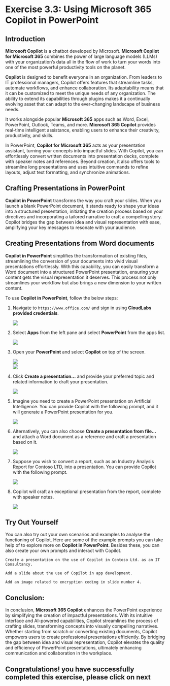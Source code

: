 # Exercise 3.3: Using Microsoft 365 Copilot in PowerPoint

## Introduction

**Microsoft Copilot** is a chatbot developed by Microsoft. **Microsoft Copilot for Microsoft 365** combines the power of large language models (LLMs) with your organization’s data all in the flow of work to turn your words into one of the most powerful productivity tools on the planet.

**Copilot** is designed to benefit everyone in an organization. From leaders to IT professional managers, Copilot offers features that streamline tasks, automate workflows, and enhance collaboration. Its adaptability means that it can be customized to meet the unique needs of any organization. The ability to extend its capabilities through plugins makes it a continually evolving asset that can adapt to the ever-changing landscape of business needs.

It works alongside popular **Microsoft 365** apps such as Word, Excel, PowerPoint, Outlook, Teams, and more. **Microsoft 365 Copilot** provides real-time intelligent assistance, enabling users to enhance their creativity, productivity, and skills.

In PowerPoint, **Copilot for Microsoft 365** acts as your presentation assistant, turning your concepts into impactful slides. With Copilot, you can effortlessly convert written documents into presentation decks, complete with speaker notes and references. Beyond creation, it also offers tools to streamline long presentations and uses intuitive commands to refine layouts, adjust text formatting, and synchronize animations.

## Crafting Presentations in PowerPoint

**Copilot in PowerPoint** transforms the way you craft your slides. When you launch a blank PowerPoint document, it stands ready to shape your ideas into a structured presentation, initiating the creation process based on your directives and incorporating a tailored narrative to craft a compelling story. Copilot bridges the gap between idea and visual representation with ease, amplifying your key messages to resonate with your audience.

## Creating Presentations from Word documents

**Copilot in PowerPoint** simplifies the transformation of existing files, streamlining the conversion of your documents into vivid visual presentations effortlessly. With this capability, you can easily transform a Word document into a structured PowerPoint presentation, ensuring your content gets the visual representation it deserves. This process not only streamlines your workflow but also brings a new dimension to your written content.

To use **Copilot in PowerPoint**, follow the below steps:

1. Navigate to `https://www.office.com/` and sign in using **CloudLabs provided credentials**.

   ![](./media/365-homepage.png)

1. Select **Apps** from the left pane and select **PowerPoint** from the apps list.

   ![](./media/office-apps-page.png)

1. Open your **PowerPoint** and select **Copilot** on top of the screen.

   ![](./media/ppt1.1.png)  
   ![](./media/ppt-copilot.png)

1. Click **Create a presentation...** and provide your preferred topic and related information to draft your presentation.

   ![](./media/create-ppt-copilot.png)

1. Imagine you need to create a PowerPoint presentation on Artificial Intelligence. You can provide Copilot with the following prompt, and it will generate a PowerPoint presentation for you.

   ![](./media/ppt1.2.png)

1. Alternatively, you can also choose **Create a presentation from file...** and attach a Word document as a reference and craft a presentation based on it.

   ![](./media/ppt-from-doc.png)

1. Suppose you wish to convert a report, such as an Industry Analysis Report for Contoso LTD, into a presentation. You can provide Copilot with the following prompt.

   ![](./media/ppt1.3.png)

1. Copilot will craft an exceptional presentation from the report, complete with speaker notes.

   ![](./media/ppt-created.png)

## Try Out Yourself

You can also try out your own scenarios and examples to analyse the functioning of Copilot. Here are some of the example prompts you can take help of to explore more on **Copilot in PowerPoint**. Besides these, you can also create your own prompts and interact with Copilot.

```
Create a presentation on the use of Copilot in Contoso Ltd. as an IT Consultancy.
```
```
Add a slide about the use of Copilot in app development.
```
```
Add an image related to encryption coding in slide number 4.
```

## Conclusion:

In conclusion, **Microsoft 365 Copilot** enhances the PowerPoint experience by simplifying the creation of impactful presentations. With its intuitive interface and AI-powered capabilities, Copilot streamlines the process of crafting slides, transforming concepts into visually compelling narratives. Whether starting from scratch or converting existing documents, Copilot empowers users to create professional presentations efficiently. By bridging the gap between idea and visual representation, Copilot elevates the quality and efficiency of PowerPoint presentations, ultimately enhancing communication and collaboration in the workplace.


## **Congratulations! you have successfully completed this exercise, please click on next**
